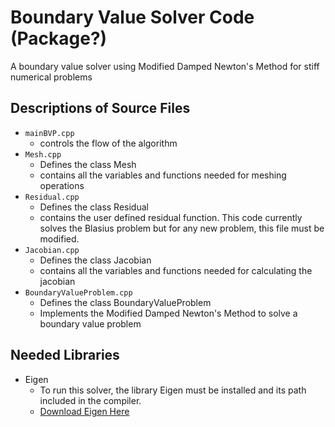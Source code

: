 # Boundary Value Solver Code (Package?)
A boundary value solver using Modified Damped Newton's Method for stiff numerical problems

## Descriptions of Source Files
- `mainBVP.cpp` 
    - controls the flow of the algorithm
- `Mesh.cpp` 
    - Defines the class Mesh
    - contains all the variables and functions needed for meshing operations
- `Residual.cpp` 
    - Defines the class Residual
    - contains the user defined residual function. This code currently solves the Blasius problem but for any new problem, this file must be modified.
- `Jacobian.cpp` 
    - Defines the class Jacobian
    - contains all the variables and functions needed for calculating the jacobian
- `BoundaryValueProblem.cpp`
    - Defines the class BoundaryValueProblem
    - Implements the Modified Damped Newton's Method to solve a boundary value problem

## Needed Libraries
- Eigen
    - To run this solver, the library Eigen must be installed and its path included in the compiler. 
    - [Download Eigen Here](http://eigen.tuxfamily.org/index.php?title=Main_Page#Download)